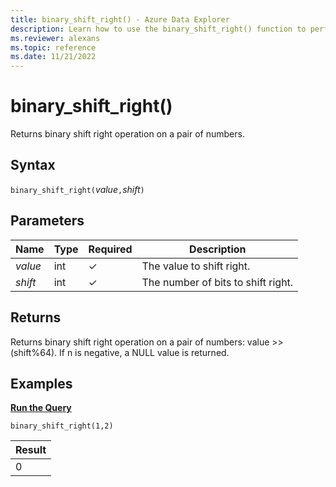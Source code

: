 ```yaml
---
title: binary_shift_right() - Azure Data Explorer
description: Learn how to use the binary_shift_right() function to perform a binary shift right operation on a pair of numbers.
ms.reviewer: alexans
ms.topic: reference
ms.date: 11/21/2022
---
```

# binary_shift_right()

Returns binary shift right operation on a pair of numbers.

## Syntax

`binary_shift_right(`*value*`,`*shift*`)`

## Parameters

| Name | Type | Required | Description |
|--|--|--|--|
| *value* | int | &check; | The value to shift right. |
| *shift* | int | &check; | The number of bits to shift right. |

## Returns

Returns binary shift right operation on a pair of numbers: value >> (shift%64).
If n is negative, a NULL value is returned.

## Examples

[**Run the Query**](https://dataexplorer.azure.com/clusters/help/databases/Samples?query=H4sIAAAAAAAAAysoyswr0UjKzEssqowvzshMK4kvykzPKNEw1DHS1AQAd48PPR4AAAA=)

```kusto
binary_shift_right(1,2)
```

|Result|
|------|
|0 |
